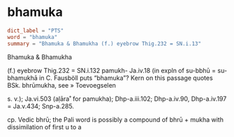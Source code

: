 # bhamuka

``` toml
dict_label = "PTS"
word = "bhamuka"
summary = "Bhamuka & Bhamukha (f.) eyebrow Thig.232 = SN.i.13"
```

Bhamuka & Bhamukha

(f.) eyebrow Thig.232 = SN.i.132 pamukh\- Ja.iv.18 (in expln of su\-bbhū = su\-bhamukhā in C. Fausböll puts “bhamuka”? Kern on this passage quotes BSk. bhrūmukha, see
» Toevoegselen

 s. v.); Ja.vi.503 (aḷāra˚ for pamukha); Dhp\-a.iii.102; Dhp\-a.iv.90, Dhp\-a.iv.197 = Ja.v.434; Snp\-a.285.

cp. Vedic bhrū; the Pali word is possibly a compound of bhrū \+ mukha with dissimilation of first u to a

